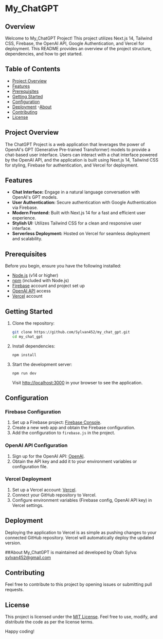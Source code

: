 # My_ChatGPT

## Overview

Welcome to My_ChatGPT Project! This project utilizes Next.js 14, Tailwind CSS, Firebase, the OpenAI API, Google Authentication, and Vercel for deployment. This README provides an overview of the project structure, dependencies, and how to get started.

## Table of Contents
- [Project Overview](#project-overview)
- [Features](#features)
- [Prerequisites](#prerequisites)
- [Getting Started](#getting-started)
- [Configuration](#configuration)
- [Deployment](#deployment)
-[About](#about)
- [Contributing](#contributing)
- [License](#license)

## Project Overview

The ChatGPT Project is a web application that leverages the power of OpenAI's GPT (Generative Pre-trained Transformer) models to provide a chat-based user interface. Users can interact with a chat interface powered by the OpenAI API, and the application is built using Next.js 14, Tailwind CSS for styling, Firebase for authentication, and Vercel for deployment.

## Features

- **Chat Interface:** Engage in a natural language conversation with OpenAI's GPT models.
- **User Authentication:** Secure authentication with Google Authentication via Firebase.
- **Modern Frontend:** Built with Next.js 14 for a fast and efficient user experience.
- **Stylish UI:** Utilizes Tailwind CSS for a clean and responsive user interface.
- **Serverless Deployment:** Hosted on Vercel for seamless deployment and scalability.

## Prerequisites

Before you begin, ensure you have the following installed:

- [Node.js](https://nodejs.org/) (v14 or higher)
- [npm](https://www.npmjs.com/) (included with Node.js)
- [Firebase](https://firebase.google.com/) account and project set up
- [OpenAI API](https://beta.openai.com/signup/) access
- [Vercel](https://vercel.com/) account

## Getting Started

1. Clone the repository:

   ```bash
   git clone https://github.com/Sylvan452/my_chat_gpt.git
   cd my_chat_gpt
   ```

2. Install dependencies:

   ```bash
   npm install
   ```

3. Start the development server:

   ```bash
   npm run dev
   ```

   Visit [http://localhost:3000](http://localhost:3000) in your browser to see the application.

## Configuration

### Firebase Configuration

1. Set up a Firebase project: [Firebase Console](https://console.firebase.google.com/).
2. Create a new web app and obtain the Firebase configuration.
3. Add the configuration to `firebase.js` in the project.

### OpenAI API Configuration

1. Sign up for the OpenAI API: [OpenAI](https://platform.openai.com).
2. Obtain the API key and add it to your environment variables or configuration file.

### Vercel Deployment

1. Set up a Vercel account: [Vercel](https://my-chat-gpt-or4y.vercel.app/).
2. Connect your GitHub repository to Vercel.
3. Configure environment variables (Firebase config, OpenAI API key) in Vercel settings.

## Deployment

Deploying the application to Vercel is as simple as pushing changes to your connected GitHub repository. Vercel will automatically deploy the updated version.

##About
My_ChatGPT is maintained ad developed by Obah Sylva: sylvan452@gmail.com

## Contributing

Feel free to contribute to this project by opening issues or submitting pull requests.


## License

This project is licensed under the [MIT License](LICENSE). Feel free to use, modify, and distribute the code as per the license terms.

Happy coding!

